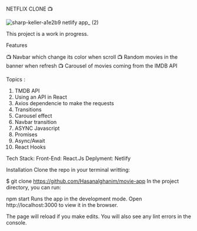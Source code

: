 NETFLIX CLONE 📺

![sharp-keller-a1e2b9 netlify app_ (2)](https://user-images.githubusercontent.com/67362733/126611441-8f17f858-3e80-4b9b-8c62-01c0d1d6757f.png)


This project is a work in progress.



Features

📺 Navbar which change its color when scroll
📺 Random movies in the banner when refresh
📺 Carousel of movies coming from the IMDB API


Topics :
 1. TMDB API
 2. Using an API in React
 3. Axios dependencie to make the requests
 4. Transitions
 5. Carousel effect
 6. Navbar transition 
 7. ASYNC Javascript
 8. Promises
 9. Async/Await
 10. React Hooks


Tech Stack:
Front-End: React.Js
Deplyment: Netlify 



Installation
Clone the repo in your terminal writting:

$ git clone https://github.com/Hasanalghanim/movie-app
In the project directory, you can run:

npm start
Runs the app in the development mode.
Open http://localhost:3000 to view it in the browser.

The page will reload if you make edits.
You will also see any lint errors in the console.



